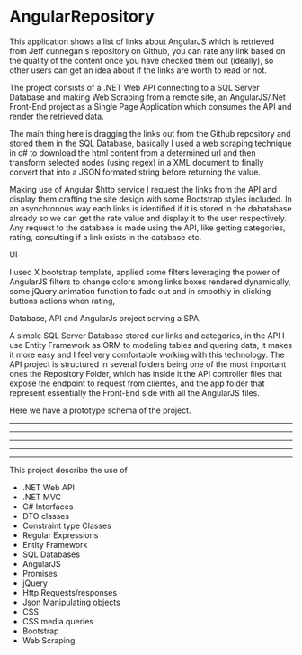 AngularRepository
===========

This application shows a list of links about AngularJS which is retrieved from Jeff cunnegan's repository on Github, you can rate any link based on the 
quality of the content once you have checked them out (ideally), so other users can get an idea about if the links are worth to read or not.

The project consists of a .NET Web API connecting to a SQL Server Database and making Web Scraping from a remote site, an AngularJS/.Net Front-End project 
as a Single Page Application which consumes the API and render the retrieved data.

The main thing here is dragging the links out from the Github repository and stored them in the SQL Database, basically I used a web scraping technique in c# to 
download the html content from a determined url and then transform selected nodes (using regex) in a XML document to finally convert that into a JSON formated 
string before returning the value.

Making use of Angular $http service I request the links from the API and display them crafting the site design with some Bootstrap styles included. In an 
asynchronous way each links is identified if it is stored in the dabatabase already so we can get the rate value and display it to the user respectively. Any
request to the database is made using the API, like getting categories, rating, consulting if a link exists in the database etc.

UI

I used X bootstrap template, applied some filters leveraging the power of AngularJS filters to change colors among links boxes rendered dynamically, some jQuery
animation function to fade out and in smoothly in clicking buttons actions when rating,

Database, API and AngularJs project serving a SPA.

A simple SQL Server Database stored our links and categories, in the API I use Entity Framework as ORM to modeling tables and quering data, it makes it more
easy and I feel very comfortable working with this technology. The API project is structured in several folders being one of the most important ones the 
Repository Folder, which has inside it the API controller files that expose the endpoint to request from clientes, and the app folder that represent essentially 
the Front-End side with all the AngularJS files.

Here we have a prototype schema of the project.

**********************************************
**********************************************
----------------------------------------------
**********************************************
**********************************************

This project describe the use of

+ .NET Web API
+ .NET MVC
+ C# Interfaces
+ DTO classes
+ Constraint type Classes
+ Regular Expressions
+ Entity Framework
+ SQL Databases
+ AngularJS
+ Promises
+ jQuery
+ Http Requests/responses
+ Json Manipulating objects
+ CSS
+ CSS media queries
+ Bootstrap
+ Web Scraping
